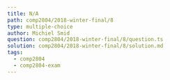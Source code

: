 ```yaml
---
title: N/A
path: comp2804/2018-winter-final/8
type: multiple-choice
author: Michiel Smid
question: comp2804/2018-winter-final/8/question.ts
solution: comp2804/2018-winter-final/8/solution.md
tags:
  - comp2804
  - comp2804-exam
---
```

